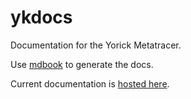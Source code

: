 # ykdocs

Documentation for the Yorick Metatracer.

Use [mdbook](https://crates.io/crates/mdbook) to generate the docs.

Current documentation is [hosted here](https://softdevteam.github.io/ykdocs/).
